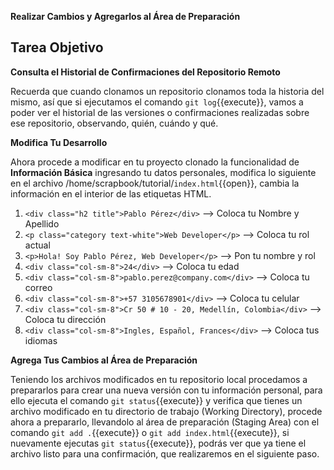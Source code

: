 **Realizar Cambios y Agregarlos al Área de Preparación**

## Tarea Objetivo

**Consulta el Historial de Confirmaciones del Repositorio Remoto**

Recuerda que cuando clonamos un repositorio clonamos toda la historia del mismo, así que si ejecutamos el comando `git log`{{execute}}, vamos a poder ver el historial de las versiones o confirmaciones realizadas sobre ese repositorio, observando, quién, cuándo y qué.

**Modifica Tu Desarrollo**

Ahora procede a modificar en tu proyecto clonado la funcionalidad de **Información Básica** ingresando tu datos personales, modifica lo siguiente en el archivo /home/scrapbook/tutorial/`index.html`{{open}}, cambia la información en el interior de las etiquetas HTML.

1. `<div class="h2 title">Pablo Pérez</div>` --> Coloca tu Nombre y Apellido
2. `<p class="category text-white">Web Developer</p>` --> Coloca tu rol actual
3. `<p>Hola! Soy Pablo Pérez, Web Developer</p>` --> Pon tu nombre y rol
4. `<div class="col-sm-8">24</div>` --> Coloca tu edad
5. `<div class="col-sm-8">pablo.perez@company.com</div>` --> Coloca tu correo
6. `<div class="col-sm-8">+57 3105678901</div>` --> Coloca tu celular
7. `<div class="col-sm-8">Cr 50 # 10 - 20, Medellín, Colombia</div>` --> Coloca tu dirección
8. `<div class="col-sm-8">Ingles, Español, Frances</div>` --> Coloca tus idiomas

**Agrega Tus Cambios al Área de Preparación**

Teniendo los archivos modificados en tu repositorio local procedamos a prepararlos para crear una nueva versión con tu información personal, para ello ejecuta el comando `git status`{{execute}} y verifica que tienes un archivo modificado en tu directorio de trabajo (Working Directory), procede ahora a prepararlo, llevandolo al área de preparación (Staging Area) con el comando `git add .`{{execute}} o `git add index.html`{{execute}}, si nuevamente ejecutas `git status`{{execute}}, podrás ver que ya tiene el archivo listo para una confirmación, que realizaremos en el siguiente paso.
